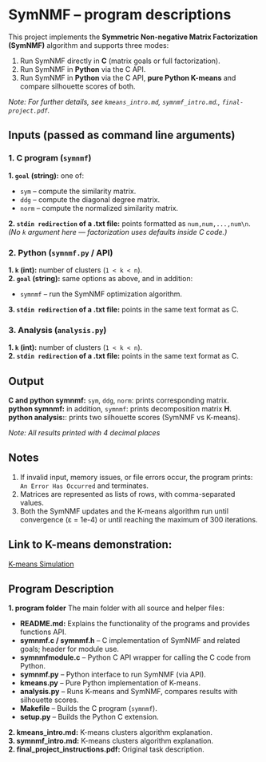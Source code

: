 # SymNMF – program descriptions

This project implements the **Symmetric Non-negative Matrix Factorization (SymNMF)** algorithm and supports three modes:
1. Run SymNMF directly in **C** (matrix goals or full factorization).
2. Run SymNMF in **Python** via the C API.
3. Run SymNMF in **Python** via the C API, **pure Python K-means** and compare silhouette scores of both.

*Note: For further details, see `kmeans_intro.md`, `symnmf_intro.md`., `final-project.pdf`.*

## Inputs (passed as command line arguments)

### 1. C program (`symnmf`)
**1. `goal` (string):** one of:  
- `sym` – compute the similarity matrix.  
- `ddg` – compute the diagonal degree matrix.  
- `norm` – compute the normalized similarity matrix.  

**2. `stdin redirection` of a .txt file:** points formatted as `num,num,...,num\n`.  
*(No `k` argument here — factorization uses defaults inside C code.)*

 ### 2. Python (`symnmf.py` / API)
**1. `k` (int):** number of clusters (`1 < k < n`).  
**2. `goal` (string):** same options as above, and in addition:
- `symnmf` – run the SymNMF optimization algorithm.  

**3. `stdin redirection` of a .txt file:** points in the same text format as C.  

### 3. Analysis (`analysis.py`)
**1. `k` (int):** number of clusters (`1 < k < n`).  
**2. `stdin redirection` of a .txt file:** points in the same text format as C. 

## Output  
**C and python symnmf:** `sym`, `ddg`, `norm`: prints corresponding matrix.  
**python symnmf:** in addition, `symnmf`: prints decomposition matrix **H**.  
**python analysis:**: prints two silhouette scores (SymNMF vs K-means).

*Note: All results printed with 4 decimal places*

## Notes

1. If invalid input, memory issues, or file errors occur, the program prints: `An Error Has Occurred` and terminates.  
2. Matrices are represented as lists of rows, with comma-separated values.  
3. Both the SymNMF updates and the K-means algorithm run until convergence (ε = 1e-4) or until reaching the maximum of 300 iterations.

## Link to K-means demonstration:
[K-means Simulation](http://alekseynp.com/viz/k-means.html)

## Program Description

**1. program folder** The main folder with all source and helper files:

- **README.md:** Explains the functionality of the programs and provides functions API.
- **symnmf.c / symnmf.h** – C implementation of SymNMF and related goals; header for module use.  
- **symnmfmodule.c** – Python C API wrapper for calling the C code from Python.  
- **symnmf.py** – Python interface to run SymNMF (via API).  
- **kmeans.py** – Pure Python implementation of K-means.  
- **analysis.py** – Runs K-means and SymNMF, compares results with silhouette scores.  
- **Makefile** – Builds the C program (`symnmf`).  
- **setup.py** – Builds the Python C extension.

**2. kmeans_intro.md:** K-means clusters algorithm explanation.  
**3. symnmf_intro.md:** K-means clusters algorithm explanation.  
**2. final_project_instructions.pdf:** Original task description.
